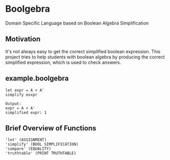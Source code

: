 # Boolgebra

Domain Specific Language based on Boolean Algebra Simplification

## Motivation 

It's not always easy to get the correct simplified boolean expression. This project tries to help students with boolean algebra by producing the correct simplified expression, which is used to check answers.

## example.boolgebra

    let expr = A + A'
    simplify exxpr

    Output:
    expr = A + A'
    simplified expr: 1
    
## Brief Overview of Functions

    'let' (ASSIGNMENT)
    'simplify' (BOOL SIMPLIFICATION)
    'compare' (EQUALITY)
    'truthtable' (PRINT TRUTHTABLE)
